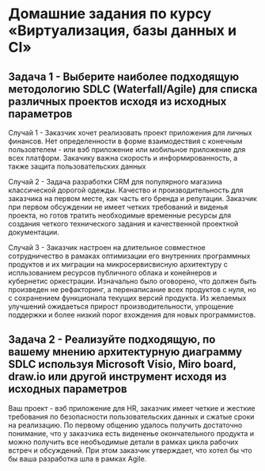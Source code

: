 # Домашние задания по курсу «Виртуализация, базы данных и CI»

## Задача 1 - Выберите наиболее подходящую методологию SDLC (Waterfall/Agile) для списка различных проектов исходя из исходных параметров 

Случай 1 - Заказчик хочет реализовать проект приложения для личных финансов. Нет определенности в форме взаимодествия с конечным пользовтелем - или вэб приложение или мобильное приложение для всех платформ. Закачику важна скорость и информированность, а также защита пользовательских данных

Случай 2 - Задача разработки CRM для популярного магазина классической дорогой одежды. Качество и производительность для заказчика на первом месте, как часть его бренда и репутации. Заказчик при первом обсуждении не имеет четких требований и виденья проекта, но готов тратить необходимые временные ресурсы для создания четкого технического задания и качественной проектной документации. 

Случай 3 - Заказчик настроен на длительное совместное сотрудничество в рамаках оптимизации его внутренних программных продуктов и их миграции на микросервисвисную архитектуру с испльзованием ресурсов публичного облака и конейнеров и кубернетис оркестрации. Изначально было оговорено, что должен быть произведен не рефакторинг, а перенаписание всех продуктов с нуля, но с сохранением функционала текущих версий продукта. Из желаемых улучшений ожидаеться прирост производительности, упрощение поддержки и более низкий порог вхождения для новых программистов.

## Задача 2 - Реализуйте подходящую, по вашему мнению архитектурную диаграмму SDLC используя Microsoft Visio, Miro board, draw.io или другой инструмент исходя из исходных параметров

Ваш проект - вэб приложение для HR, заказчик имеет четкие и жесткие требования по безопасности пользовательских данных и сжатые сроки на реализацию. По первому общению удалось получить достаточно понимание, что у заказчика есть видененье окончательного продукта и можно получить все необъодимые детали в рамках цикла рабочих встреч и обсуждений. При этом заказчик утверждает, что хотел бы что бы ваша разработка шла в рамках Agile.